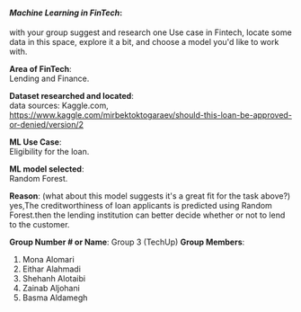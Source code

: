 
#### *Machine Learning in FinTech*:  
with your group suggest and research one Use case in Fintech, locate some data in this space, explore it a bit, and choose a model you'd like to work with.

**Area of FinTech**:  
Lending and Finance.

**Dataset researched and located**:  
data sources: Kaggle.com, https://www.kaggle.com/mirbektoktogaraev/should-this-loan-be-approved-or-denied/version/2


**ML Use Case**:  
Eligibility for the loan.

**ML model selected**:  
Random Forest. 

**Reason**: 
(what about this model suggests it's a great fit for the task above?)
yes,The creditworthiness of loan applicants is predicted using Random Forest.then the lending institution can better decide whether or not to lend to the customer. 

**Group Number # or Name**: 
Group 3 (TechUp)
**Group Members**: 
1. Mona Alomari
2. Eithar Alahmadi
3. Shehanh Alotaibi
4. Zainab Aljohani
5. Basma Aldamegh
